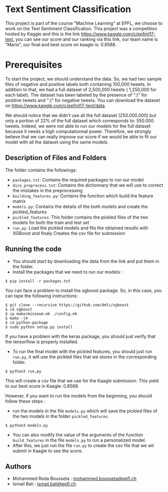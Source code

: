 # Text Sentiment Classification

This project is part of the course "Machine Learning" at EPFL, we choose to work on the Text Sentiment Classification. This project was a competition hosted by Kaggle and this is the link https://www.kaggle.com/c/epfml17-text, you can see our score and our ranking via this link, our team name is "Mario", our final and best score on kaagle is: 0.8588.

# Prerequisites

To start the project, we should understand the data. So, we had two sample files of negative and positive labels both containing 100,000 tweets. In addition to that, we had a full dataset of 2,500,000 tweets ( 1,250,000 for each label).
The dataset has been labeled by the presence of  ":)" for positive tweets and ":(" for negative tweets.
You can download the dataset on https://www.kaggle.com/c/epfml17-text/data.

We should notice that we didn't use all the full dataset (250.000.000) but only a portion of 22% of the full dataset which corresponds to: 550.000 tweets. Indeed, we were not able to run our models for the full dataset because it needs a high computationnal power. Therefore, we strongly believe that we can really improve our score if we would be able to fit our model with all the dataset using the same models.

## Description of Files and Folders

The folder contains the followings:

- `packages.txt`: Contains the required packages to run our model
- `dico_preprocess.txt`: Contains the dictionnary that we will use to correct the mistakes in the preprocessing
- `building_features.py`: Contains the function which build the feature matrix
- `models.py`: Contains the details of the both models and create the pickled_features
- `pickled_features`: This folder contains the pickled files of the two models for both the train and test set
- `run.py`: Load the pickled models and fits the obtained results with XGBoost and finaly Creates the csv file for submission

## Running the code

- You should start by downloading the data from the link and put them in the folder.
- Install the packages that we need to run our models :
```
$ pip install -r packages.txt
```
You can face a problem to install the xgboost package. So, in this case, you can tape the following instructions:

```
$ git clone --recursive https://github.com/dmlc/xgboost
$ cd xgboost
$ cp make/minimum.mk ./config.mk
$ make -j4
$ cd python-package
$ sudo python setup.py install

```
If you have a problem with the keras package, you should just verify that the tensorflow is properly installed.


- To run the final model with the pickled features, you should just run `run.py`, it will use the pickled files that we stores in the corresponding folder. 
 
```
$ python3 run.py 
```

This will create a csv file that we use for the Kaagle submission. This yield to our best score in Kaagle: 0.8588.


However, if you want to run the models from the beginning, you should follow these steps :

- run the models in the file `models.py` which will save the pickled files of the two models in the folder `pickled_features`.

```
$ python3 models.py 
```
- You can also modify the value of the arguments of the function `build_features` in the file `models.py` to run a personalized model.
- After this, we just run the file `run.py` to create the csv file that we wil submit in Kaagle to see the score.

## Authors

- Mohammed Reda Bousseta : mohammed.bousseta@epfl.ch
- Ismail Bali : ismail.bali@epfl.ch
